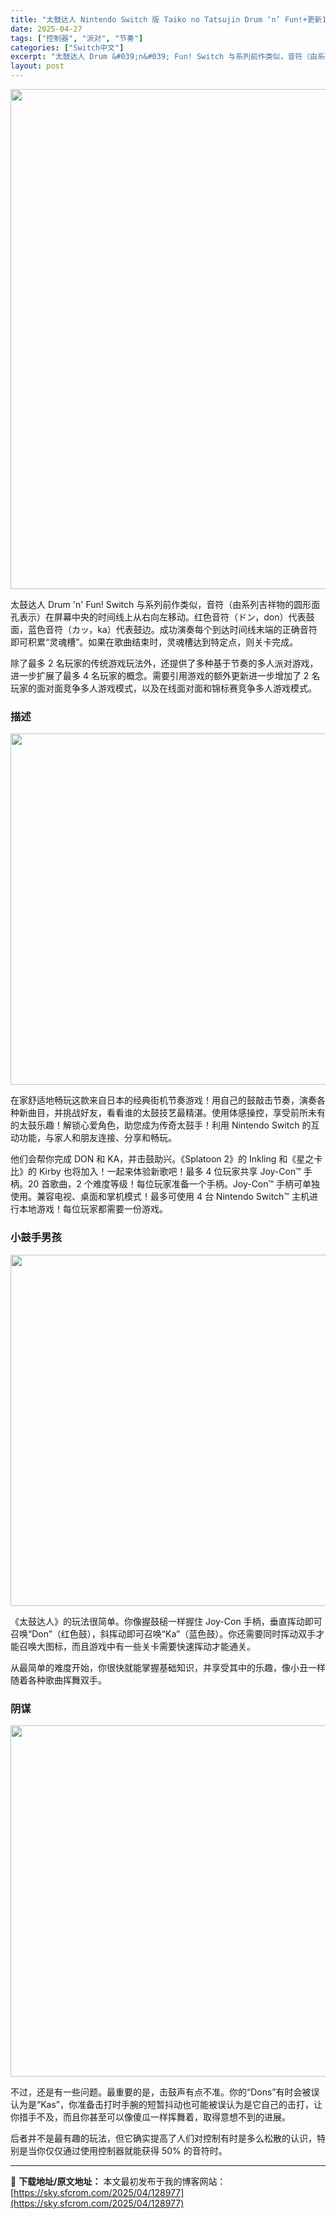 ```yaml
---
title: "太鼓达人 Nintendo Switch 版 Taiko no Tatsujin Drum ‘n’ Fun!+更新1.4.13 Switch NSP中文"
date: 2025-04-27
tags: ["控制器", "派对", "节奏"]
categories: ["Switch中文"]
excerpt: "太鼓达人 Drum &#039;n&#039; Fun! Switch 与系列前作类似，音符（由系列吉祥物的圆形面孔表示）在屏幕中央的时间线上从右向左移动。红色音符（ドン，don）代表鼓面，蓝色音符（カッ，ka）代表鼓边。成功演奏每个到达时间线末端的正确音符即可积累“灵魂槽”。如果在歌曲结束时，灵魂槽达到特定点，则关卡&hellip;"
layout: post
---
```


<img class="aligncenter size-full wp-image-128978" src="https://sky.sfcrom.com/wp-content/uploads/2025/04/2025042711490565.webp" alt="" width="550" height="800" />

太鼓达人 Drum 'n' Fun! Switch 与系列前作类似，音符（由系列吉祥物的圆形面孔表示）在屏幕中央的时间线上从右向左移动。红色音符（ドン，don）代表鼓面，蓝色音符（カッ，ka）代表鼓边。成功演奏每个到达时间线末端的正确音符即可积累“灵魂槽”。如果在歌曲结束时，灵魂槽达到特定点，则关卡完成。

<span>除了最多 2 名玩家的传统游戏玩法外，还提供了多种基于节奏的多人派对游戏，进一步扩展了最多 4 名玩家的概念。需要引用游戏的额外更新进一步增加了 2 名玩家的面对面竞争多人游戏模式，以及在线面对面和锦标赛竞争多人游戏模式。</span>
<h3><span>描述</span></h3>
<img class="aligncenter size-full wp-image-128981" src="https://sky.sfcrom.com/wp-content/uploads/2025/04/2025042711490646.webp" alt="" width="1000" height="562" />

<span>在家舒适地畅玩这款来自日本的经典街机节奏游戏！用自己的鼓敲击节奏，演奏各种新曲目，并挑战好友，看看谁的太鼓技艺最精湛。使用体感操控，享受前所未有的太鼓乐趣！解锁心爱角色，助您成为传奇太鼓手！利用 Nintendo Switch 的互动功能，与家人和朋友连接、分享和畅玩。</span>

<span>他们会帮你完成 DON 和 KA，并击鼓助兴。《Splatoon 2》的 Inkling 和《星之卡比》的 Kirby 也将加入！一起来体验新歌吧！最多 4 位玩家共享 Joy-Con™ 手柄。20 首歌曲，2 个难度等级！每位玩家准备一个手柄。Joy-Con™ 手柄可单独使用。兼容电视、桌面和掌机模式！最多可使用 4 台 Nintendo Switch™ 主机进行本地游戏！每位玩家都需要一份游戏。</span>
<h3><span>小鼓手男孩</span></h3>
<img class="aligncenter size-full wp-image-128980" src="https://sky.sfcrom.com/wp-content/uploads/2025/04/2025042711490641.webp" alt="" width="1000" height="562" />

<span>《太鼓达人》的玩法很简单。你像握鼓槌一样握住 Joy-Con 手柄，垂直挥动即可召唤“Don”（红色鼓），斜挥动即可召唤“Ka”（蓝色鼓）。你还需要同时挥动双手才能召唤大图标，而且游戏中有一些关卡需要快速挥动才能通关。</span>

<span>从最简单的难度开始，你很快就能掌握基础知识，并享受其中的乐趣，像小丑一样随着各种歌曲挥舞双手。</span>
<h3><span>阴谋</span></h3>
<img class="aligncenter size-full wp-image-128979" src="https://sky.sfcrom.com/wp-content/uploads/2025/04/2025042711490590.webp" alt="" width="1000" height="562" />

<span>不过，还是有一些问题。最重要的是，击鼓声有点不准。你的“Dons”有时会被误认为是“Kas”，你准备击打时手腕的短暂抖动也可能被误认为是它自己的击打，让你措手不及，而且你甚至可以像傻瓜一样挥舞着，取得意想不到的进展。</span>

后者并不是最有趣的玩法，但它确实提高了人们对控制有时是多么松散的认识，特别是当你仅仅通过使用控制器就能获得 50% 的音符时。

---
📖 **下载地址/原文地址：** 本文最初发布于我的博客网站：[https://sky.sfcrom.com/2025/04/128977](https://sky.sfcrom.com/2025/04/128977)
